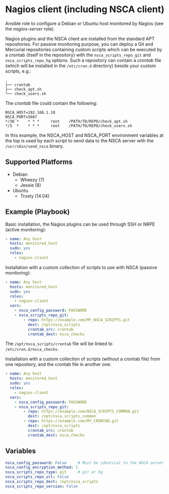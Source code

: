 # Nagios client (including NSCA client)

Ansible role to configure a Debian or Ubuntu host monitored by Nagios (see the
*nagios-server* role).

Nagios plugins and the NSCA client are installed from the standard APT
repositories.
For passive monitoring purpose, you can deploy a Git and Mercurial repositories
containing custom scripts which can be executed by a crontab (itself in the
repository) with the `nsca_scripts_repo_git` and `nsca_scripts_repo_hg`
options. Such a repository can contain a *crontab* file (which will be
installed in the `/etc/cron.d` directory) beside your custom scripts, e.g.:

    .
    ├── crontab
    ├── check_apt.sh
    └── check_users.sh

The *crontab* file could contain the following:

```
NSCA_HOST=192.168.1.10
NSCA_PORT=5667
*/30 *    * * *     root    /PATH/TO/REPO/check_apt.sh
*/5  *    * * *     root    /PATH/TO/REPO/check_users.sh
```

In this example, the NSCA_HOST and NSCA_PORT environment variables at the top
is used by each script to send data to the NSCA server with the
`/usr/sbin/send_nsca` binary.

## Supported Platforms

* Debian
    - Wheezy    (7)
    - Jessie    (8)
* Ubuntu
    - Trusty    (14.04)

## Example (Playbook)

Basic installation, the Nagios plugins can be used through SSH or NRPE (active
monitoring):

```yaml
- name: Any host
  hosts: monitored_host
  sudo: yes
  roles:
    - nagios-client
```

Installation with a custom collection of scripts to use with NSCA (passive
monitoring):

```yaml
- name: Any host
  hosts: monitored_host
  sudo: yes
  roles:
    - nagios-client
  vars:
    - nsca_config_password: PASSWORD
    - nsca_scripts_repo_git:
        - repo: https://example.com/MY_NSCA_SCRIPTS.git
          dest: /opt/nsca_scripts
          crontab_src: crontab
          crontab_dest: nsca_checks
```

The `/opt/nsca_scripts/crontab` file will be linked to
`/etc/cron.d/nsca_checks`.

Installation with a custom collection of scripts (without a crontab file) from
one repository, and the crontab file in another one:

```yaml
- name: Any host
  hosts: monitored_host
  sudo: yes
  roles:
    - nagios-client
  vars:
    - nsca_config_password: PASSWORD
    - nsca_scripts_repo_git:
        - repo: https://example.com/NSCA_SCRIPTS_COMMON.git
          dest: /opt/nsca_scripts_common
        - repo: https://example.com/MY_CRONTAB.git
          dest: /opt/nsca_scripts
          crontab_src: crontab
          crontab_dest: nsca_checks
```

## Variables

```yaml
nsca_config_password: False     # Must be identical to the NSCA server
nsca_config_encryption_method: 1
nsca_scripts_repo_type: git     # git or hg
nsca_scripts_repo_url: False
nsca_scripts_repo_dest: /opt/nsca_scripts
nsca_scripts_repo_version: False
```
